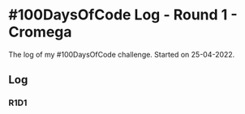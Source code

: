 # #100DaysOfCode Log - Round 1 - Cromega

The log of my #100DaysOfCode challenge. Started on 25-04-2022.

## Log

### R1D1 
